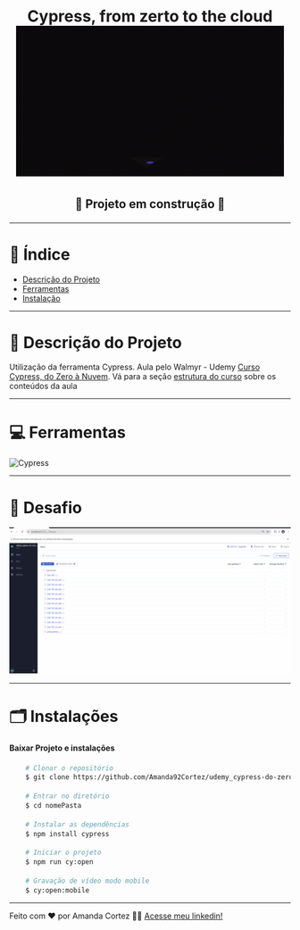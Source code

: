 
<div align="center">
  <h1 align="center">
    Cypress, from zerto to the cloud
    <br />
      <img src="/img/image_06.gif" alt="Docusaurus">
    <br />
  </h1>

  <h2> 

  :construction: Projeto em construção :construction:
  <!-- :white_check_mark: Projeto finalizad -->
  </h2>
</div>


---

# :file_folder: Índice 

- [Descrição do Projeto](#id01)
- [Ferramentas](#id02)
- [Instalação](#id03)

---

# :pushpin: Descrição do Projeto <a name="id01"></a>
Utilização da ferramenta Cypress.
Aula pelo Walmyr - Udemy [Curso Cypress, do Zero à Nuvem](https://www.udemy.com/course/testes-automatizados-com-cypress-basico/?srsltid=AfmBOorf-NLo7WN-x5XV8ptyJ8jSa8tlRXeTecuwHkpLsrYK2apvplxp&couponCode=KEEPLEARNINGBR).
Vá para a seção [estrutura do curso](./lessons/README.md) sobre os conteúdos da aula

---

# :computer: Ferramentas<a name="id02"></a>
![Cypress](https://img.shields.io/badge/Cypress-17202C?style=for-the-badge&logo=cypress&logoColor=white)

---

# 🎯 Desafio <a name="id04"></a>
<img src="/img/cac-tat.gif" alt="Docusaurus">

---

# 🗂 Instalações <a name="id03"></a>
#### Baixar Projeto e instalações
```bash
    # Clonar o repositório
    $ git clone https://github.com/Amanda92Cortez/udemy_cypress-do-zero-a-nuvem.git

    # Entrar no diretório
    $ cd nomePasta

    # Instalar as dependências
    $ npm install cypress

    # Iniciar o projeto
    $ npm run cy:open

    # Gravação de vídeo modo mobile
    $ cy:open:mobile
```

---

Feito com ❤️ por Amanda Cortez 👋🏽 [Acesse meu linkedin!](www.linkedin.com/in/amandacortez92)
